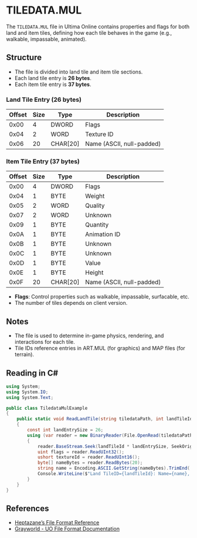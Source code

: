 # TILEDATA.MUL

The `TILEDATA.MUL` file in Ultima Online contains properties and flags for both land and item tiles, defining how each tile behaves in the game (e.g., walkable, impassable, animated).

## Structure

- The file is divided into land tile and item tile sections.
- Each land tile entry is **26 bytes**.
- Each item tile entry is **37 bytes**.

### Land Tile Entry (26 bytes)

| Offset | Size | Type    | Description                |
|--------|------|---------|----------------------------|
| 0x00   | 4    | DWORD   | Flags                      |
| 0x04   | 2    | WORD    | Texture ID                 |
| 0x06   | 20   | CHAR[20]| Name (ASCII, null-padded)  |

### Item Tile Entry (37 bytes)

| Offset | Size | Type    | Description                |
|--------|------|---------|----------------------------|
| 0x00   | 4    | DWORD   | Flags                      |
| 0x04   | 1    | BYTE    | Weight                     |
| 0x05   | 2    | WORD    | Quality                    |
| 0x07   | 2    | WORD    | Unknown                    |
| 0x09   | 1    | BYTE    | Quantity                   |
| 0x0A   | 1    | BYTE    | Animation ID               |
| 0x0B   | 1    | BYTE    | Unknown                    |
| 0x0C   | 1    | BYTE    | Unknown                    |
| 0x0D   | 1    | BYTE    | Value                      |
| 0x0E   | 1    | BYTE    | Height                     |
| 0x0F   | 20   | CHAR[20]| Name (ASCII, null-padded)  |

- **Flags**: Control properties such as walkable, impassable, surfacable, etc.
- The number of tiles depends on client version.

## Notes

- The file is used to determine in-game physics, rendering, and interactions for each tile.
- Tile IDs reference entries in ART.MUL (for graphics) and MAP files (for terrain).

## Reading in C#

```csharp
using System;
using System.IO;
using System.Text;

public class TiledataMulExample
{
    public static void ReadLandTile(string tiledataPath, int landTileId)
    {
        const int landEntrySize = 26;
        using (var reader = new BinaryReader(File.OpenRead(tiledataPath)))
        {
            reader.BaseStream.Seek(landTileId * landEntrySize, SeekOrigin.Begin);
            uint flags = reader.ReadUInt32();
            ushort textureId = reader.ReadUInt16();
            byte[] nameBytes = reader.ReadBytes(20);
            string name = Encoding.ASCII.GetString(nameBytes).TrimEnd('\0');
            Console.WriteLine($"Land TileID={landTileId}: Name={name}, Flags={flags}, TextureID={textureId}");
        }
    }
}
```

## References

- [Heptazane’s File Format Reference](https://uo.stratics.com/heptazane/fileformats.shtml)
- [Grayworld - UO File Format Documentation](http://www.grayworld.ru/uo/index_eng.html)
